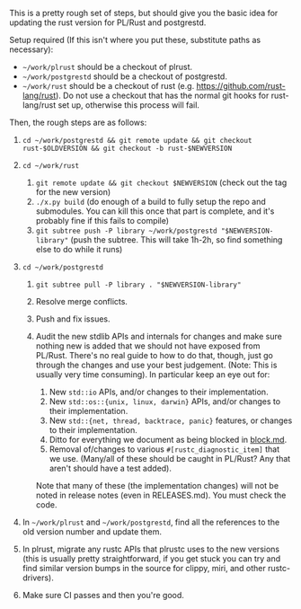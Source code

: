 This is a pretty rough set of steps, but should give you the basic idea for updating the rust version for PL/Rust and postgrestd.

Setup required (If this isn't where you put these, substitute paths as necessary):
- `~/work/plrust` should be a checkout of plrust.
- `~/work/postgrestd` should be a checkout of postgrestd.
- `~/work/rust` should be a checkout of rust (e.g. <https://github.com/rust-lang/rust>). Do not use a checkout that has the normal git hooks for rust-lang/rust set up, otherwise this process will fail.

Then, the rough steps are as follows:
1. `cd ~/work/postgrestd && git remote update && git checkout rust-$OLDVERSION && git checkout -b rust-$NEWVERSION`
2. `cd ~/work/rust`
   1. `git remote update && git checkout $NEWVERSION` (check out the tag for the new version)
   2. `./x.py build` (do enough of a build to fully setup the repo and submodules. You can kill this once that part is complete, and it's probably fine if this fails to compile)
   3. `git subtree push -P library ~/work/postgrestd "$NEWVERSION-library"` (push the subtree. This will take 1h-2h, so find something else to do while it runs)
3. `cd ~/work/postgrestd`
   1. `git subtree pull -P library . "$NEWVERSION-library"`
   2. Resolve merge conflicts.
   3. Push and fix issues.
   4. Audit the new stdlib APIs and internals for changes and make sure nothing new is added that we should not have exposed from PL/Rust. There's no real guide to how to do that, though, just go through the changes and use your best judgement. (Note: This is usually very time consuming). In particular keep an eye out for:
      1. New `std::io` APIs, and/or changes to their implementation.
      2. New `std::os::{unix, linux, darwin}` APIs, and/or changes to their implementation.
      3. New `std::{net, thread, backtrace, panic}` features, or changes to their implementation.
      4. Ditto for everything we document as being blocked in [block.md](./block.md).
      5. Removal of/changes to various `#[rustc_diagnostic_item]` that we use. (Many/all of these should be caught in PL/Rust? Any that aren't should have a test added).

      Note that many of these (the implementation changes) will not be noted in release notes (even in RELEASES.md). You must check the code.

4. In `~/work/plrust` and `~/work/postgrestd`, find all the references to the old version number and update them.
5. In plrust, migrate any rustc APIs that plrustc uses to the new versions (this is usually pretty straightforward, if you get stuck you can try and find similar version bumps in the source for clippy, miri, and other rustc-drivers).
6. Make sure CI passes and then you're good.
